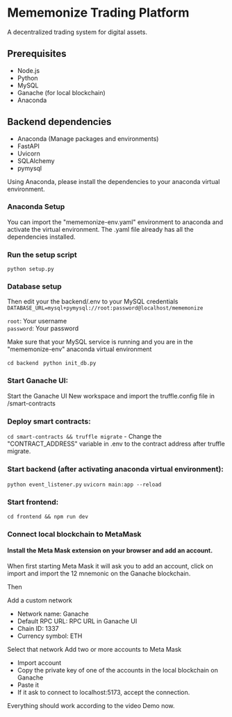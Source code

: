 # Mememonize Trading Platform
A decentralized trading system for digital assets.

## Prerequisites

- Node.js 
- Python 
- MySQL
- Ganache (for local blockchain)
- Anaconda
## Backend dependencies
- Anaconda (Manage packages and environments)
- FastAPI
- Uvicorn
- SQLAlchemy
- pymysql

Using Anaconda, please install the dependencies to your anaconda virtual environment.

### Anaconda Setup

You can import the "mememonize-env.yaml" environment to anaconda and 
activate the virtual environment. The .yaml file already has all the dependencies installed.

### Run the setup script

```python setup.py```

### Database setup

Then edit your the backend/.env to your MySQL credentials
```DATABASE_URL=mysql+pymysql://root:password@localhost/mememonize```

```root```: Your username   
```password```: Your password

Make sure that your MySQL service is running and you are in the "mememonize-env" anaconda virtual environment

```cd backend ```
```python init_db.py```

### Start Ganache UI:
Start the Ganache UI 
New workspace and import the truffle.config file in /smart-contracts
### Deploy smart contracts: 
```cd smart-contracts && truffle migrate```
    - Change the "CONTRACT_ADDRESS" variable in .env to the contract address after truffle migrate.
### Start backend (after activating anaconda virtual environment): 
```python event_listener.py```
```uvicorn main:app --reload```
### Start frontend: 
```cd frontend && npm run dev```

### Connect local blockchain to MetaMask

#### Install the Meta Mask extension on your browser and add an account.

When first starting Meta Mask it will ask you to add an account, click on import and
import the 12 mnemonic on the Ganache blockchain.  
  
  
Then  
  
  
Add a custom network
- Network name: Ganache
- Default RPC URL: RPC URL in Ganache UI
- Chain ID: 1337
- Currency symbol: ETH

Select that network
Add two or more accounts to Meta Mask
- Import account
- Copy the private key of one of the accounts in the local blockchain on Ganache
- Paste it
- If it ask to connect to localhost:5173, accept the connection.


Everything should work according to the video Demo now.

